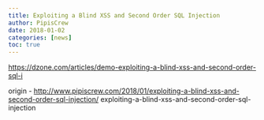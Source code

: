 ```yaml
---
title: Exploiting a Blind XSS and Second Order SQL Injection
author: PipisCrew
date: 2018-01-02
categories: [news]
toc: true
---
```


https://dzone.com/articles/demo-exploiting-a-blind-xss-and-second-order-sql-i

origin - http://www.pipiscrew.com/2018/01/exploiting-a-blind-xss-and-second-order-sql-injection/ exploiting-a-blind-xss-and-second-order-sql-injection